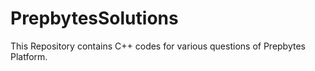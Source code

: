 # PrepbytesSolutions
This Repository contains C++ codes for various questions of Prepbytes Platform.
